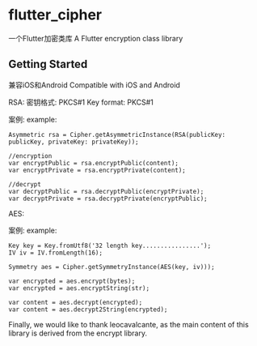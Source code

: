 # flutter_cipher

一个Flutter加密类库
A Flutter encryption class library

## Getting Started

兼容iOS和Android
Compatible with iOS and Android

RSA:
    密钥格式: PKCS#1
    Key format: PKCS#1

案例:
example:

    Asymmetric rsa = Cipher.getAsymmetricInstance(RSA(publicKey: publicKey, privateKey: privateKey));

    //encryption
    var encryptPublic = rsa.encryptPublic(content);
    var encryptPrivate = rsa.encryptPrivate(content);

    //decrypt
    var decryptPublic = rsa.decryptPublic(encryptPrivate);
    var decryptPrivate = rsa.decryptPrivate(encryptPublic);




AES:

案例:
example:

    Key key = Key.fromUtf8('32 length key................');
    IV iv = IV.fromLength(16);

    Symmetry aes = Cipher.getSymmetryInstance(AES(key, iv)));

    var encrypted = aes.encrypt(bytes);
    var encrypted = aes.encryptString(str);

    var content = aes.decrypt(encrypted);
    var content = aes.decrypt2String(encrypted);




Finally, we would like to thank leocavalcante, as the main content of this library is derived from the encrypt library.